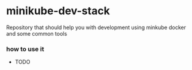 # minikube-dev-stack
Repository that should help you with development using minkube docker and some common tools

### how to use it
- TODO
